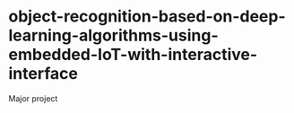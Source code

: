 # object-recognition-based-on-deep-learning-algorithms-using-embedded-IoT-with-interactive-interface
Major project
